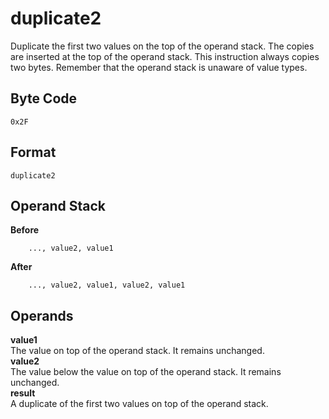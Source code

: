 # duplicate2

Duplicate the first two values on the top of the operand stack. The copies
are inserted at the top of the operand stack. This instruction always copies
two bytes. Remember that the operand stack is unaware of value types.

## Byte Code
```
0x2F
```

## Format
```
duplicate2
```

## Operand Stack
**Before**  
```
    ..., value2, value1
```
**After**  
```
    ..., value2, value1, value2, value1
```

## Operands
**value1**  
    The value on top of the operand stack. It remains unchanged.  
**value2**  
    The value below the value on top of the operand stack. It remains
    unchanged.  
**result**  
    A duplicate of the first two values on top of the operand stack.